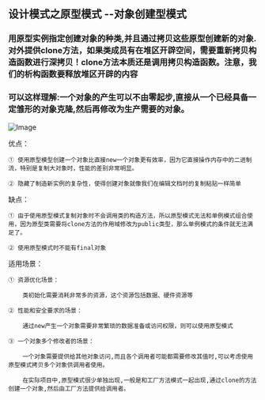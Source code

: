 
## 设计模式之原型模式 --对象创建型模式

### 用原型实例指定创建对象的种类,并且通过拷贝这些原型创建新的对象.对外提供clone方法，如果类成员有在堆区开辟空间，需要重新拷贝构造函数进行深拷贝！clone方法本质还是调用拷贝构造函数。注意，我们的析构函数要释放堆区开辟的内容

### 可以这样理解:一个对象的产生可以不由零起步,直接从一个已经具备一定雏形的对象克隆,然后再修改为生产需要的对象。

![Image](https://github.com/ZzzYL9/design_pattern/tree/master/class_images/prototype.png)

优点：

    ① 使用原型模型创建一个对象比直接new一个对象更有效率，因为它直接操作内存中的二进制流，特别是复制大对象时，性能的差别非常明显。
    
    ② 隐藏了制造新实例的复杂性，使得创建对象就像我们在编辑文档时的复制粘贴一样简单
    
缺点：
    
    ① 由于使用原型模式复制对象时不会调用类的构造方法，所以原型模式无法和单例模式组合使用，因为原型类需要将clone方法的作用域修改为public类型，那么单例模式的条件就无法满足了。
    
    ② 使用原型模式时不能有final对象
    
    
适用场景：
    
    ① 资源优化场景：
        
        类初始化需要消耗非常多的资源，这个资源包括数据、硬件资源等
        
    ② 性能和安全要求的场景：
        
        通过new产生一个对象需要非常繁琐的数据准备或访问权限，则可以使用原型模式
        
    ③ 一个对象多个修改者的场景：
    
        一个对象需要提供给其他对象访问,而且各个调用者可能都需要修改其值时,可以考虑使用原型模式拷贝多个对象供调用者使用。
        
        在实际项目中,原型模式很少单独出现,一般是和工厂方法模式一起出现,通过clone的方法创建一个对象,然后由工厂方法提供给调用者。
        
